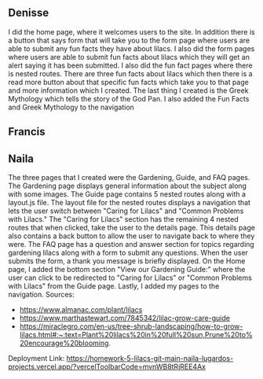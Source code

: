## Denisse

I did the home page, where it welcomes users to the site. In addition there is a button that says form that will take you to the form page where users are able to submit any fun facts they have about lilacs. I also did the form pages where users are able to submit fun facts about lilacs which they will get an alert saying it has been submitted. I also did the fun fact pages where there is nested routes. There are three fun facts about lilacs which then there is a read more button about that specific fun facts which take you to that page and more information which I created. The last thing I created is the Greek Mythology which tells the story of the God Pan. I also added the Fun Facts and Greek Mythology to the navigation

## Francis

## Naila
The three pages that I created were the Gardening, Guide, and FAQ pages. The Gardening page
displays general information about the subject along with some images. The Guide page contains 5 nested routes along with a layout.js file. The layout file for the nested routes displays a navigation that lets the user switch between "Caring for Lilacs" and "Common Problems with Lilacs." The "Caring for Lilacs" section has the remaining 4 nested routes that when clicked, take the user to the details page. This details page also contains a back button to 
allow the user to navigate back to where they were. The FAQ page has a question and answer
section for topics regarding gardening lilacs along with a form to submit any questions. When 
the user submits the form, a thank you message is briefly displayed. On the Home page, I added
the bottom section "View our Gardening Guide:" where the user can click to be redirected to "Caring for Lilacs" or "Common Problems with Lilacs" from the Guide page. Lastly, I added my pages to the navigation.
Sources:
- https://www.almanac.com/plant/lilacs
- https://www.marthastewart.com/7845342/lilac-grow-care-guide
- https://miraclegro.com/en-us/tree-shrub-landscaping/how-to-grow-lilacs.html#:~:text=Plant%20lilacs%20in%20full%20sun,Prune%20to%20encourage%20blooming.

Deployment Link: https://homework-5-lilacs-git-main-naila-lugardos-projects.vercel.app/?vercelToolbarCode=mvnWB8tRjREE4Ax
